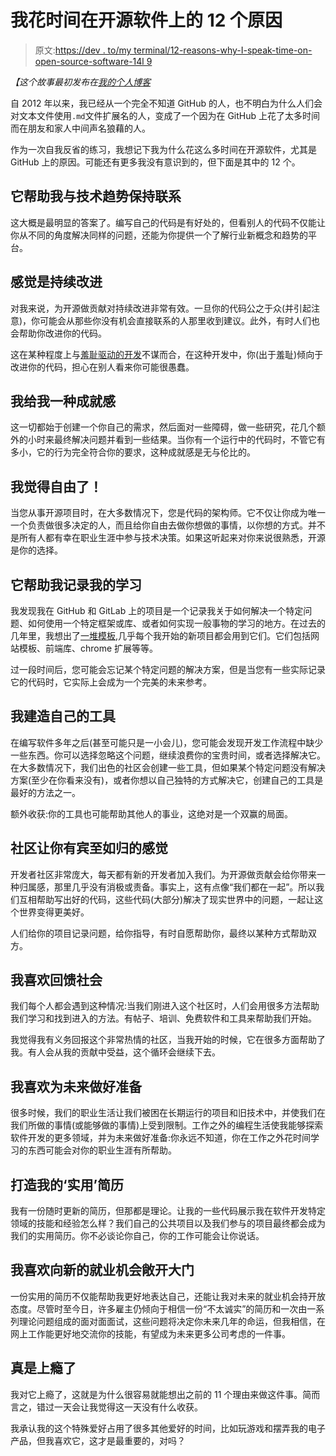 # 我花时间在开源软件上的 12 个原因

> 原文:[https://dev . to/my terminal/12-reasons-why-I-speak-time-on-open-source-software-14l 9](https://dev.to/myterminal/12-reasons-why-i-spend-time-on-open-source-software-14l9)

*【这个故事最初发布在[我的个人博客](http://ismail.teamfluxion.com/diary/20190329/12_Reasons_Why_I_Spend_Time_On_Open_Source_Software)*

自 2012 年以来，我已经从一个完全不知道 GitHub 的人，也不明白为什么人们会对文本文件使用`.md`文件扩展名的人，变成了一个因为在 GitHub 上花了太多时间而在朋友和家人中间声名狼藉的人。

作为一次自我反省的练习，我想记下我为什么花这么多时间在开源软件，尤其是 GitHub 上的原因。可能还有更多我没有意识到的，但下面是其中的 12 个。

## 它帮助我与技术趋势保持联系

这大概是最明显的答案了。编写自己的代码是有好处的，但看别人的代码不仅能让你从不同的角度解决同样的问题，还能为你提供一个了解行业新概念和趋势的平台。

## [](#it-feels-like-continuous-improvement)感觉是持续改进

对我来说，为开源做贡献对持续改进非常有效。一旦你的代码公之于众(并引起注意)，你可能会从那些你没有机会直接联系的人那里收到建议。此外，有时人们也会帮助你改进你的代码。

这在某种程度上与[羞耻驱动的开发](https://medium.com/@pocztarski/shame-driven-development-4545fae46fd)不谋而合，在这种开发中，你(出于羞耻)倾向于改进你的代码，担心在别人看来你可能很愚蠢。

## 我给我一种成就感

这一切都始于创建一个你自己的需求，然后面对一些障碍，做一些研究，花几个额外的小时来最终解决问题并看到一些结果。当你有一个运行中的代码时，不管它有多小，它的行为完全符合你的要求，这种成就感是无与伦比的。

## [](#i-feel-free)我觉得自由了！

当您从事开源项目时，在大多数情况下，您是代码的架构师。它不仅让你成为唯一一个负责做很多决定的人，而且给你自由去做你想做的事情，以你想的方式。并不是所有人都有幸在职业生涯中参与技术决策。如果这听起来对你来说很熟悉，开源是你的选择。

## 它帮助我记录我的学习

我发现我在 GitHub 和 GitLab 上的项目是一个记录我关于如何解决一个特定问题、如何使用一个特定框架或库、或者如何实现一般事物的学习的地方。在过去的几年里，我想出了[一堆模板](https://github.com/myTerminal?utf8=%E2%9C%93&tab=repositories&q=template&type=source),几乎每个我开始的新项目都会用到它们。它们包括网站模板、前端库、chrome 扩展等等。

过一段时间后，您可能会忘记某个特定问题的解决方案，但是当您有一些实际记录它的代码时，它实际上会成为一个完美的未来参考。

## 我建造自己的工具

在编写软件多年之后(甚至可能只是一小会儿)，您可能会发现开发工作流程中缺少一些东西。你可以选择忽略这个问题，继续浪费你的宝贵时间，或者选择解决它。在大多数情况下，我们出色的社区会创建一些工具，但如果某个特定问题没有解决方案(至少在你看来没有)，或者你想以自己独特的方式解决它，创建自己的工具是最好的方法之一。

额外收获:你的工具也可能帮助其他人的事业，这绝对是一个双赢的局面。

## 社区让你有宾至如归的感觉

开发者社区非常庞大，每天都有新的开发者加入我们。为开源做贡献会给你带来一种归属感，那里几乎没有消极或责备。事实上，这有点像“我们都在一起”。所以我们互相帮助写出好的代码，这些代码(大部分)解决了现实世界中的问题，一起让这个世界变得更美好。

人们给你的项目记录问题，给你指导，有时自愿帮助你，最终以某种方式帮助双方。

## [](#i-like-to-give-back-to-the-community)我喜欢回馈社会

我们每个人都会遇到这种情况:当我们刚进入这个社区时，人们会用很多方法帮助我们学习和找到进入的方法。有帖子、培训、免费软件和工具来帮助我们开始。

我觉得我有义务回报这个非常热情的社区，当我开始的时候，它在很多方面帮助了我。有人会从我的贡献中受益，这个循环会继续下去。

## 我喜欢为未来做好准备

很多时候，我们的职业生活让我们被困在长期运行的项目和旧技术中，并使我们在我们所做的事情(或能够做的事情)上受到限制。工作之外的编程生活使我能够探索软件开发的更多领域，并为未来做好准备:你永远不知道，你在工作之外花时间学习的东西可能会对你的职业生涯有所帮助。

## [](#build-my-practical-resume)打造我的‘实用’简历

我有一份随时更新的简历，但那都是理论。让我的一些代码展示我在软件开发特定领域的技能和经验怎么样？我们自己的公共项目以及我们参与的项目最终都会成为我们的实用简历。你不必谈论你自己，你的工作可能会让你说话。

## 我喜欢向新的就业机会敞开大门

一份实用的简历不仅能帮助我更好地表达自己，还能让我对未来的就业机会持开放态度。尽管时至今日，许多雇主仍倾向于相信一份“不太诚实”的简历和一次由一系列理论问题组成的面对面面试，这些问题将决定你未来几年的命运，但我相信，在网上工作能更好地交流你的技能，有望成为未来更多公司考虑的一件事。

## [](#its-an-addiction)真是上瘾了

我对它上瘾了，这就是为什么很容易就能想出之前的 11 个理由来做这件事。简而言之，错过一天会让我觉得这一天没有什么收获。

我承认我的这个特殊爱好占用了很多其他爱好的时间，比如玩游戏和摆弄我的电子产品，但我喜欢它，这才是最重要的，对吗？